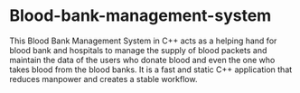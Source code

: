 # Blood-bank-management-system
This Blood Bank Management System in C++ acts as a helping hand for blood bank and hospitals to manage the supply of blood packets and maintain the data of the users who donate blood and even the one who takes blood from the blood banks. It is a fast and static C++ application that reduces manpower and creates a stable workflow.
